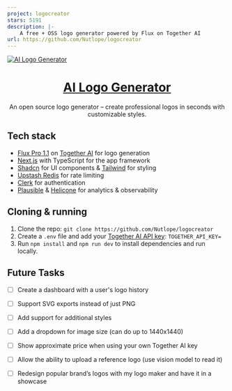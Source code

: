 ```yaml
---
project: logocreator
stars: 5191
description: |-
    A free + OSS logo generator powered by Flux on Together AI
url: https://github.com/Nutlope/logocreator
---
```


<a href="https://www.logo-creator.io">
  <img alt="AI Logo Generator" src="./public/og-image.png">
  <h1 align="center">AI Logo Generator</h1>
</a>

<p align="center">
  An open source logo generator – create professional logos in seconds with customizable styles.
</p>

## Tech stack

- [Flux Pro 1.1](https://togetherai.link/flux-playground) on [Together AI](https://togetherai.link/) for logo generation
- [Next.js](https://nextjs.org/) with TypeScript for the app framework
- [Shadcn](https://ui.shadcn.com/) for UI components & [Tailwind](https://tailwindcss.com/) for styling
- [Upstash Redis](https://upstash.com/) for rate limiting
- [Clerk](https://clerk.com/) for authentication
- [Plausible](https://plausible.io/) & [Helicone](https://helicone.ai/) for analytics & observability

## Cloning & running

1. Clone the repo: `git clone https://github.com/Nutlope/logocreator`
2. Create a `.env` file and add your [Together AI API key](https://api.together.xyz/settings/api-keys): `TOGETHER_API_KEY=`
3. Run `npm install` and `npm run dev` to install dependencies and run locally.

## Future Tasks

- [ ] Create a dashboard with a user's logo history
- [ ] Support SVG exports instead of just PNG
- [ ] Add support for additional styles
- [ ] Add a dropdown for image size (can do up to 1440x1440)
- [ ] Show approximate price when using your own Together AI key
- [ ] Allow the ability to upload a reference logo (use vision model to read it)
- [ ] Redesign popular brand’s logos with my logo maker and have it in a showcase

